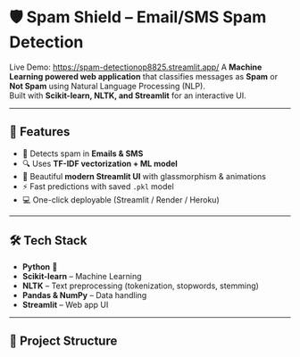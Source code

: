 

# 🛡️ Spam Shield – Email/SMS Spam Detection


Live Demo: https://spam-detectionop8825.streamlit.app/
A **Machine Learning powered web application** that classifies messages as **Spam** or **Not Spam** using Natural Language Processing (NLP).  
Built with **Scikit-learn, NLTK, and Streamlit** for an interactive UI.

---


## 🚀 Features
- 📩 Detects spam in **Emails & SMS**  
- 🔍 Uses **TF-IDF vectorization + ML model**  
- 🎨 Beautiful **modern Streamlit UI** with glassmorphism & animations  
- ⚡ Fast predictions with saved `.pkl` model  
- 💻 One-click deployable (Streamlit / Render / Heroku)  

---

## 🛠️ Tech Stack
- **Python** 🐍  
- **Scikit-learn** – Machine Learning  
- **NLTK** – Text preprocessing (tokenization, stopwords, stemming)  
- **Pandas & NumPy** – Data handling  
- **Streamlit** – Web app UI  

---

## 📂 Project Structure

